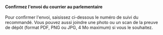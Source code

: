 #### Confirmez l'envoi du courrier au parlementaire

Pour confirmer l'envoi, saisissez ci-dessous le numéro de suivi du recommandé. Vous pouvez aussi joindre une photo ou un scan de la preuve de dépôt (format PDF, PNG ou JPG, 4 Mo maximum) si vous le souhaitez.
